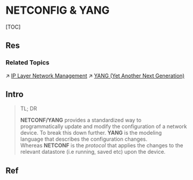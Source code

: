# NETCONFIG & YANG

[TOC]



## Res
### Related Topics
↗ [IP Layer Network Management](../../../0x05%20Network%20Layer/🎮%20Control%20Plane%20(Routing%20&%20Managements)/IP%20Layer%20Network%20Management/IP%20Layer%20Network%20Management.md)
↗ [YANG (Yet Another Next Generation)](../../../../../👩‍💻%20Programming%20Methodology%20and%20Languages/🪁%20DSL(Domain%20Specific%20Languages)%20&%20GPL(General%20Purpose%20Languages)/Modeling%20(Specification)%20DSL%20&%20GPL/YANG%20(Yet%20Another%20Next%20Generation).md)



## Intro
> TL; DR
> 
> **NETCONF/YANG** provides a standardized way to programmatically update and modify the configuration of a network device. To break this down further. **YANG** is the modeling language that describes the configuration changes. Whereas **NETCONF** is the _protocol_ that applies the changes to the relevant datastore (i.e running, saved etc) upon the device.



## Ref
[An Introduction to NETCONF/YANG]: https://www.fir3net.com/Networking/Protocols/an-introduction-to-netconf-yang.html
